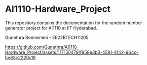 # AI1110-Hardware_Project
 This repository contains the documentation for the random number generator project for AI1110 at IIT Hyderabad.
 
 Gunethra Bommineni - EE22BTECH11205

https://github.com/Gunethra/AI1110-Hardware_Project/assets/117150479/f958e3b3-4581-4142-964d-be63c2220c19

